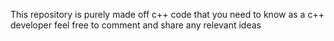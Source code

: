 This repository is purely made off c++ code that you need to know as a c++ developer feel free to comment and share any relevant ideas
